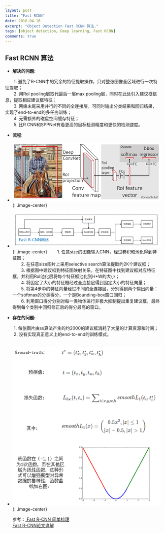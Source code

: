 ```yaml
---
layout: post
title: "Fast RCNN"
date: 2018-04-16
excerpt: "Object Detection Fast RCNN 算法."
tags: [object detection, Deep learning, Fast RCNN]
comments: true
---
```

## **Fast RCNN 算法** 
* **解决的问题:**  

&ensp;&ensp;&ensp;&ensp;1. 避免了R-CNN中的冗余的特征提取操作，只对整张图像全区域进行一次特征提取；    
&ensp;&ensp;&ensp;&ensp;2. 用Rol pooling层取代最后一层max pooling层，同时在此处引入建议框信息，提取相应建议框特征；  
&ensp;&ensp;&ensp;&ensp;3. 网络末尾采用并行的不同的全连接层，可同时输出分类结果和回归结果，实现了end-to-end的多任务训练；  
&ensp;&ensp;&ensp;&ensp;4. 无需额外的磁盘空间缓存特征；  
&ensp;&ensp;&ensp;&ensp;5. 比R CNN和SPPNet有着更高的目标检测精度和更快的检测速度。

* **流程:**   
* ![](https://github.com/xmxxiong/xmxxiong.github.io/blob/master/assets/img/FastRCNN/FastRCNN1.png?raw=true){: .image-center}  
* ![](https://github.com/xmxxiong/xmxxiong.github.io/blob/master/assets/img/FastRCNN/FastRCNN2.png?raw=true){: .image-center} 
&ensp;&ensp;&ensp;&ensp;1. 任意size的图像输入CNN，经过卷积和池化得到特征图；  
&ensp;&ensp;&ensp;&ensp;2. 在任意size图片上采用selective search算法提取约2K个建议框；  
&ensp;&ensp;&ensp;&ensp;3. 根据图中建议框到特征图映射关系，在特征图中找到建议框对应特征框，并利用Rol池化层将每个特征框池化到H*W的大小；  
&ensp;&ensp;&ensp;&ensp;4. 将固定了大小的特征框经过全连接层得到固定大小的特征向量；  
&ensp;&ensp;&ensp;&ensp;5. 将第4步中的特征向量经过不同的全连接层，分别得到两个输出向量：一个softmax的分类得分，一个是Bounding-box窗口回归；  
&ensp;&ensp;&ensp;&ensp;6. 利用窗口得分分别对每一类物体进行非极大抑制提出重复建议框，最终得到每个类别中回归修正后的得分最高的窗口。  

* **存在的问题:**   

&ensp;&ensp;&ensp;&ensp;1. 每张图片由ss算法产生的约2000的建议框消耗了大量的计算资源和时间；  
&ensp;&ensp;&ensp;&ensp;2. 没有实现真正意义上的end-to-end的训练模式。  
   
* ![](https://github.com/xmxxiong/xmxxiong.github.io/blob/master/assets/img/FastRCNN/FastRCNN3.png?raw=true){: .image-center}   

  参考：[ Fast R-CNN 简单梳理](https://blog.csdn.net/xg123321123/article/details/53067518)  
  [ Fast R-CNN论文详解](https://blog.csdn.net/WoPawn/article/details/52463853)